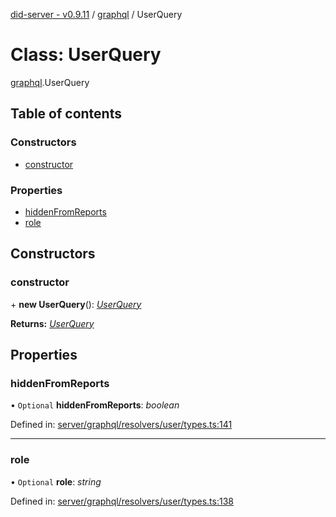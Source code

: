 [did-server - v0.9.11](../README.md) / [graphql](../modules/graphql.md) / UserQuery

# Class: UserQuery

[graphql](../modules/graphql.md).UserQuery

## Table of contents

### Constructors

- [constructor](graphql.userquery.md#constructor)

### Properties

- [hiddenFromReports](graphql.userquery.md#hiddenfromreports)
- [role](graphql.userquery.md#role)

## Constructors

### constructor

\+ **new UserQuery**(): [*UserQuery*](graphql.userquery.md)

**Returns:** [*UserQuery*](graphql.userquery.md)

## Properties

### hiddenFromReports

• `Optional` **hiddenFromReports**: *boolean*

Defined in: [server/graphql/resolvers/user/types.ts:141](https://github.com/Puzzlepart/did/blob/dev/server/graphql/resolvers/user/types.ts#L141)

___

### role

• `Optional` **role**: *string*

Defined in: [server/graphql/resolvers/user/types.ts:138](https://github.com/Puzzlepart/did/blob/dev/server/graphql/resolvers/user/types.ts#L138)
